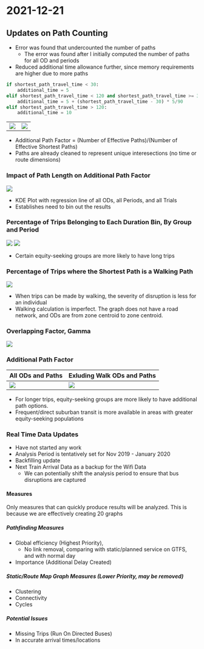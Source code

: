 # 2021-12-21

## Updates on Path Counting

* Error was found that undercounted the number of paths
    * The error was found after I initially computed the number of paths for all OD and periods
* Reduced additional time allowance further, since memory requirements are higher due to more paths

```python
if shortest_path_travel_time < 30:
    additional_time = 5
elif shortest_path_travel_time < 120 and shortest_path_travel_time >= 30:
    additional_time = 5 + (shortest_path_travel_time - 30) * 5/90
elif shortest_path_travel_time > 120:
    additional_time = 10

```
|||
|------|------|
|![](path_gamma.png) |![](distinct_path_eqn.png)|

* Additional Path Factor = (Number of Effective Paths)/(Number of Effective Shortest Paths)
* Paths are already cleaned to represent unique interesections (no time or route dimensions)

### Impact of Path Length on Additional Path Factor
![](factor_travel_time.png)

* KDE Plot with regression line of all ODs, all Periods, and all Trials
* Establishes need to bin out the results

### Percentage of Trips Belonging to Each Duration Bin, By Group and Period

![](length_trip_non-EM.png)
![](length_EM.png)

* Certain equity-seeking groups are more likely to have long trips

### Percentage of Trips where the Shortest Path is a Walking Path

![](walk_shortest.png)

* When trips can be made by walking, the severity of disruption is less for an individual
* Walking calculation is imperfect. The graph does not have a road network, and ODs are from zone centroid to zone centroid. 

### Overlapping Factor, Gamma

![](gamma_binned.png)

### Additional Path Factor

|All ODs and Paths|Exluding Walk ODs and Paths|
|------|------|
|![](factor_binned.png)|![](factor_binned-no_walk.png)|

* For longer trips, equity-seeking groups are more likely to have additional path options.
* Frequent/direct suburban transit is more available in areas with greater equity-seeking populations

### Real Time Data Updates

* Have not started any work 
* Analysis Period is tentatively set for Nov 2019 - January 2020
* Backfilling update
* Next Train Arrival Data as a backup for the Wifi Data
    * We can potentially shift the analysis period to ensure that bus disruptions are captured

#### Measures

Only measures that can quickly produce results will be analyzed. This is because we are effectively creating 20 graphs

##### Pathfinding Measures
* Global efficiency (Highest Priority), 
    * No link removal, comparing with static/planned service on GTFS, and with normal day
* Importance (Additional Delay Created)

##### Static/Route Map Graph Measures (Lower Priority, may be removed)
* Clustering
* Connectivity
* Cycles

##### Potential Issues
* Missing Trips (Run On Directed Buses)
* In accurate arrival times/locations